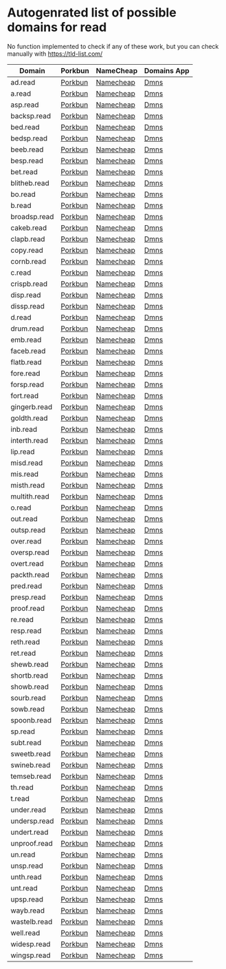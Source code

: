 # Autogenrated list of possible domains for read

No function implemented to check if any of these work, but you can check manually with https://tld-list.com/

| Domain | Porkbun | NameCheap | Domains App |
|---|---|---|---|
| ad.read | [Porkbun](https://porkbun.com/checkout/search?prb=e814663da1&tlds=&idnLanguage=&search=search&q=ad.read) | [Namecheap](https://www.namecheap.com/domains/registration/results/?domain=ad.read) | [Dmns](https://dmns.app/domains?q=ad.read) |
| a.read | [Porkbun](https://porkbun.com/checkout/search?prb=e814663da1&tlds=&idnLanguage=&search=search&q=a.read) | [Namecheap](https://www.namecheap.com/domains/registration/results/?domain=a.read) | [Dmns](https://dmns.app/domains?q=a.read) |
| asp.read | [Porkbun](https://porkbun.com/checkout/search?prb=e814663da1&tlds=&idnLanguage=&search=search&q=asp.read) | [Namecheap](https://www.namecheap.com/domains/registration/results/?domain=asp.read) | [Dmns](https://dmns.app/domains?q=asp.read) |
| backsp.read | [Porkbun](https://porkbun.com/checkout/search?prb=e814663da1&tlds=&idnLanguage=&search=search&q=backsp.read) | [Namecheap](https://www.namecheap.com/domains/registration/results/?domain=backsp.read) | [Dmns](https://dmns.app/domains?q=backsp.read) |
| bed.read | [Porkbun](https://porkbun.com/checkout/search?prb=e814663da1&tlds=&idnLanguage=&search=search&q=bed.read) | [Namecheap](https://www.namecheap.com/domains/registration/results/?domain=bed.read) | [Dmns](https://dmns.app/domains?q=bed.read) |
| bedsp.read | [Porkbun](https://porkbun.com/checkout/search?prb=e814663da1&tlds=&idnLanguage=&search=search&q=bedsp.read) | [Namecheap](https://www.namecheap.com/domains/registration/results/?domain=bedsp.read) | [Dmns](https://dmns.app/domains?q=bedsp.read) |
| beeb.read | [Porkbun](https://porkbun.com/checkout/search?prb=e814663da1&tlds=&idnLanguage=&search=search&q=beeb.read) | [Namecheap](https://www.namecheap.com/domains/registration/results/?domain=beeb.read) | [Dmns](https://dmns.app/domains?q=beeb.read) |
| besp.read | [Porkbun](https://porkbun.com/checkout/search?prb=e814663da1&tlds=&idnLanguage=&search=search&q=besp.read) | [Namecheap](https://www.namecheap.com/domains/registration/results/?domain=besp.read) | [Dmns](https://dmns.app/domains?q=besp.read) |
| bet.read | [Porkbun](https://porkbun.com/checkout/search?prb=e814663da1&tlds=&idnLanguage=&search=search&q=bet.read) | [Namecheap](https://www.namecheap.com/domains/registration/results/?domain=bet.read) | [Dmns](https://dmns.app/domains?q=bet.read) |
| blitheb.read | [Porkbun](https://porkbun.com/checkout/search?prb=e814663da1&tlds=&idnLanguage=&search=search&q=blitheb.read) | [Namecheap](https://www.namecheap.com/domains/registration/results/?domain=blitheb.read) | [Dmns](https://dmns.app/domains?q=blitheb.read) |
| bo.read | [Porkbun](https://porkbun.com/checkout/search?prb=e814663da1&tlds=&idnLanguage=&search=search&q=bo.read) | [Namecheap](https://www.namecheap.com/domains/registration/results/?domain=bo.read) | [Dmns](https://dmns.app/domains?q=bo.read) |
| b.read | [Porkbun](https://porkbun.com/checkout/search?prb=e814663da1&tlds=&idnLanguage=&search=search&q=b.read) | [Namecheap](https://www.namecheap.com/domains/registration/results/?domain=b.read) | [Dmns](https://dmns.app/domains?q=b.read) |
| broadsp.read | [Porkbun](https://porkbun.com/checkout/search?prb=e814663da1&tlds=&idnLanguage=&search=search&q=broadsp.read) | [Namecheap](https://www.namecheap.com/domains/registration/results/?domain=broadsp.read) | [Dmns](https://dmns.app/domains?q=broadsp.read) |
| cakeb.read | [Porkbun](https://porkbun.com/checkout/search?prb=e814663da1&tlds=&idnLanguage=&search=search&q=cakeb.read) | [Namecheap](https://www.namecheap.com/domains/registration/results/?domain=cakeb.read) | [Dmns](https://dmns.app/domains?q=cakeb.read) |
| clapb.read | [Porkbun](https://porkbun.com/checkout/search?prb=e814663da1&tlds=&idnLanguage=&search=search&q=clapb.read) | [Namecheap](https://www.namecheap.com/domains/registration/results/?domain=clapb.read) | [Dmns](https://dmns.app/domains?q=clapb.read) |
| copy.read | [Porkbun](https://porkbun.com/checkout/search?prb=e814663da1&tlds=&idnLanguage=&search=search&q=copy.read) | [Namecheap](https://www.namecheap.com/domains/registration/results/?domain=copy.read) | [Dmns](https://dmns.app/domains?q=copy.read) |
| cornb.read | [Porkbun](https://porkbun.com/checkout/search?prb=e814663da1&tlds=&idnLanguage=&search=search&q=cornb.read) | [Namecheap](https://www.namecheap.com/domains/registration/results/?domain=cornb.read) | [Dmns](https://dmns.app/domains?q=cornb.read) |
| c.read | [Porkbun](https://porkbun.com/checkout/search?prb=e814663da1&tlds=&idnLanguage=&search=search&q=c.read) | [Namecheap](https://www.namecheap.com/domains/registration/results/?domain=c.read) | [Dmns](https://dmns.app/domains?q=c.read) |
| crispb.read | [Porkbun](https://porkbun.com/checkout/search?prb=e814663da1&tlds=&idnLanguage=&search=search&q=crispb.read) | [Namecheap](https://www.namecheap.com/domains/registration/results/?domain=crispb.read) | [Dmns](https://dmns.app/domains?q=crispb.read) |
| disp.read | [Porkbun](https://porkbun.com/checkout/search?prb=e814663da1&tlds=&idnLanguage=&search=search&q=disp.read) | [Namecheap](https://www.namecheap.com/domains/registration/results/?domain=disp.read) | [Dmns](https://dmns.app/domains?q=disp.read) |
| dissp.read | [Porkbun](https://porkbun.com/checkout/search?prb=e814663da1&tlds=&idnLanguage=&search=search&q=dissp.read) | [Namecheap](https://www.namecheap.com/domains/registration/results/?domain=dissp.read) | [Dmns](https://dmns.app/domains?q=dissp.read) |
| d.read | [Porkbun](https://porkbun.com/checkout/search?prb=e814663da1&tlds=&idnLanguage=&search=search&q=d.read) | [Namecheap](https://www.namecheap.com/domains/registration/results/?domain=d.read) | [Dmns](https://dmns.app/domains?q=d.read) |
| drum.read | [Porkbun](https://porkbun.com/checkout/search?prb=e814663da1&tlds=&idnLanguage=&search=search&q=drum.read) | [Namecheap](https://www.namecheap.com/domains/registration/results/?domain=drum.read) | [Dmns](https://dmns.app/domains?q=drum.read) |
| emb.read | [Porkbun](https://porkbun.com/checkout/search?prb=e814663da1&tlds=&idnLanguage=&search=search&q=emb.read) | [Namecheap](https://www.namecheap.com/domains/registration/results/?domain=emb.read) | [Dmns](https://dmns.app/domains?q=emb.read) |
| faceb.read | [Porkbun](https://porkbun.com/checkout/search?prb=e814663da1&tlds=&idnLanguage=&search=search&q=faceb.read) | [Namecheap](https://www.namecheap.com/domains/registration/results/?domain=faceb.read) | [Dmns](https://dmns.app/domains?q=faceb.read) |
| flatb.read | [Porkbun](https://porkbun.com/checkout/search?prb=e814663da1&tlds=&idnLanguage=&search=search&q=flatb.read) | [Namecheap](https://www.namecheap.com/domains/registration/results/?domain=flatb.read) | [Dmns](https://dmns.app/domains?q=flatb.read) |
| fore.read | [Porkbun](https://porkbun.com/checkout/search?prb=e814663da1&tlds=&idnLanguage=&search=search&q=fore.read) | [Namecheap](https://www.namecheap.com/domains/registration/results/?domain=fore.read) | [Dmns](https://dmns.app/domains?q=fore.read) |
| forsp.read | [Porkbun](https://porkbun.com/checkout/search?prb=e814663da1&tlds=&idnLanguage=&search=search&q=forsp.read) | [Namecheap](https://www.namecheap.com/domains/registration/results/?domain=forsp.read) | [Dmns](https://dmns.app/domains?q=forsp.read) |
| fort.read | [Porkbun](https://porkbun.com/checkout/search?prb=e814663da1&tlds=&idnLanguage=&search=search&q=fort.read) | [Namecheap](https://www.namecheap.com/domains/registration/results/?domain=fort.read) | [Dmns](https://dmns.app/domains?q=fort.read) |
| gingerb.read | [Porkbun](https://porkbun.com/checkout/search?prb=e814663da1&tlds=&idnLanguage=&search=search&q=gingerb.read) | [Namecheap](https://www.namecheap.com/domains/registration/results/?domain=gingerb.read) | [Dmns](https://dmns.app/domains?q=gingerb.read) |
| goldth.read | [Porkbun](https://porkbun.com/checkout/search?prb=e814663da1&tlds=&idnLanguage=&search=search&q=goldth.read) | [Namecheap](https://www.namecheap.com/domains/registration/results/?domain=goldth.read) | [Dmns](https://dmns.app/domains?q=goldth.read) |
| inb.read | [Porkbun](https://porkbun.com/checkout/search?prb=e814663da1&tlds=&idnLanguage=&search=search&q=inb.read) | [Namecheap](https://www.namecheap.com/domains/registration/results/?domain=inb.read) | [Dmns](https://dmns.app/domains?q=inb.read) |
| interth.read | [Porkbun](https://porkbun.com/checkout/search?prb=e814663da1&tlds=&idnLanguage=&search=search&q=interth.read) | [Namecheap](https://www.namecheap.com/domains/registration/results/?domain=interth.read) | [Dmns](https://dmns.app/domains?q=interth.read) |
| lip.read | [Porkbun](https://porkbun.com/checkout/search?prb=e814663da1&tlds=&idnLanguage=&search=search&q=lip.read) | [Namecheap](https://www.namecheap.com/domains/registration/results/?domain=lip.read) | [Dmns](https://dmns.app/domains?q=lip.read) |
| misd.read | [Porkbun](https://porkbun.com/checkout/search?prb=e814663da1&tlds=&idnLanguage=&search=search&q=misd.read) | [Namecheap](https://www.namecheap.com/domains/registration/results/?domain=misd.read) | [Dmns](https://dmns.app/domains?q=misd.read) |
| mis.read | [Porkbun](https://porkbun.com/checkout/search?prb=e814663da1&tlds=&idnLanguage=&search=search&q=mis.read) | [Namecheap](https://www.namecheap.com/domains/registration/results/?domain=mis.read) | [Dmns](https://dmns.app/domains?q=mis.read) |
| misth.read | [Porkbun](https://porkbun.com/checkout/search?prb=e814663da1&tlds=&idnLanguage=&search=search&q=misth.read) | [Namecheap](https://www.namecheap.com/domains/registration/results/?domain=misth.read) | [Dmns](https://dmns.app/domains?q=misth.read) |
| multith.read | [Porkbun](https://porkbun.com/checkout/search?prb=e814663da1&tlds=&idnLanguage=&search=search&q=multith.read) | [Namecheap](https://www.namecheap.com/domains/registration/results/?domain=multith.read) | [Dmns](https://dmns.app/domains?q=multith.read) |
| o.read | [Porkbun](https://porkbun.com/checkout/search?prb=e814663da1&tlds=&idnLanguage=&search=search&q=o.read) | [Namecheap](https://www.namecheap.com/domains/registration/results/?domain=o.read) | [Dmns](https://dmns.app/domains?q=o.read) |
| out.read | [Porkbun](https://porkbun.com/checkout/search?prb=e814663da1&tlds=&idnLanguage=&search=search&q=out.read) | [Namecheap](https://www.namecheap.com/domains/registration/results/?domain=out.read) | [Dmns](https://dmns.app/domains?q=out.read) |
| outsp.read | [Porkbun](https://porkbun.com/checkout/search?prb=e814663da1&tlds=&idnLanguage=&search=search&q=outsp.read) | [Namecheap](https://www.namecheap.com/domains/registration/results/?domain=outsp.read) | [Dmns](https://dmns.app/domains?q=outsp.read) |
| over.read | [Porkbun](https://porkbun.com/checkout/search?prb=e814663da1&tlds=&idnLanguage=&search=search&q=over.read) | [Namecheap](https://www.namecheap.com/domains/registration/results/?domain=over.read) | [Dmns](https://dmns.app/domains?q=over.read) |
| oversp.read | [Porkbun](https://porkbun.com/checkout/search?prb=e814663da1&tlds=&idnLanguage=&search=search&q=oversp.read) | [Namecheap](https://www.namecheap.com/domains/registration/results/?domain=oversp.read) | [Dmns](https://dmns.app/domains?q=oversp.read) |
| overt.read | [Porkbun](https://porkbun.com/checkout/search?prb=e814663da1&tlds=&idnLanguage=&search=search&q=overt.read) | [Namecheap](https://www.namecheap.com/domains/registration/results/?domain=overt.read) | [Dmns](https://dmns.app/domains?q=overt.read) |
| packth.read | [Porkbun](https://porkbun.com/checkout/search?prb=e814663da1&tlds=&idnLanguage=&search=search&q=packth.read) | [Namecheap](https://www.namecheap.com/domains/registration/results/?domain=packth.read) | [Dmns](https://dmns.app/domains?q=packth.read) |
| pred.read | [Porkbun](https://porkbun.com/checkout/search?prb=e814663da1&tlds=&idnLanguage=&search=search&q=pred.read) | [Namecheap](https://www.namecheap.com/domains/registration/results/?domain=pred.read) | [Dmns](https://dmns.app/domains?q=pred.read) |
| presp.read | [Porkbun](https://porkbun.com/checkout/search?prb=e814663da1&tlds=&idnLanguage=&search=search&q=presp.read) | [Namecheap](https://www.namecheap.com/domains/registration/results/?domain=presp.read) | [Dmns](https://dmns.app/domains?q=presp.read) |
| proof.read | [Porkbun](https://porkbun.com/checkout/search?prb=e814663da1&tlds=&idnLanguage=&search=search&q=proof.read) | [Namecheap](https://www.namecheap.com/domains/registration/results/?domain=proof.read) | [Dmns](https://dmns.app/domains?q=proof.read) |
| re.read | [Porkbun](https://porkbun.com/checkout/search?prb=e814663da1&tlds=&idnLanguage=&search=search&q=re.read) | [Namecheap](https://www.namecheap.com/domains/registration/results/?domain=re.read) | [Dmns](https://dmns.app/domains?q=re.read) |
| resp.read | [Porkbun](https://porkbun.com/checkout/search?prb=e814663da1&tlds=&idnLanguage=&search=search&q=resp.read) | [Namecheap](https://www.namecheap.com/domains/registration/results/?domain=resp.read) | [Dmns](https://dmns.app/domains?q=resp.read) |
| reth.read | [Porkbun](https://porkbun.com/checkout/search?prb=e814663da1&tlds=&idnLanguage=&search=search&q=reth.read) | [Namecheap](https://www.namecheap.com/domains/registration/results/?domain=reth.read) | [Dmns](https://dmns.app/domains?q=reth.read) |
| ret.read | [Porkbun](https://porkbun.com/checkout/search?prb=e814663da1&tlds=&idnLanguage=&search=search&q=ret.read) | [Namecheap](https://www.namecheap.com/domains/registration/results/?domain=ret.read) | [Dmns](https://dmns.app/domains?q=ret.read) |
| shewb.read | [Porkbun](https://porkbun.com/checkout/search?prb=e814663da1&tlds=&idnLanguage=&search=search&q=shewb.read) | [Namecheap](https://www.namecheap.com/domains/registration/results/?domain=shewb.read) | [Dmns](https://dmns.app/domains?q=shewb.read) |
| shortb.read | [Porkbun](https://porkbun.com/checkout/search?prb=e814663da1&tlds=&idnLanguage=&search=search&q=shortb.read) | [Namecheap](https://www.namecheap.com/domains/registration/results/?domain=shortb.read) | [Dmns](https://dmns.app/domains?q=shortb.read) |
| showb.read | [Porkbun](https://porkbun.com/checkout/search?prb=e814663da1&tlds=&idnLanguage=&search=search&q=showb.read) | [Namecheap](https://www.namecheap.com/domains/registration/results/?domain=showb.read) | [Dmns](https://dmns.app/domains?q=showb.read) |
| sourb.read | [Porkbun](https://porkbun.com/checkout/search?prb=e814663da1&tlds=&idnLanguage=&search=search&q=sourb.read) | [Namecheap](https://www.namecheap.com/domains/registration/results/?domain=sourb.read) | [Dmns](https://dmns.app/domains?q=sourb.read) |
| sowb.read | [Porkbun](https://porkbun.com/checkout/search?prb=e814663da1&tlds=&idnLanguage=&search=search&q=sowb.read) | [Namecheap](https://www.namecheap.com/domains/registration/results/?domain=sowb.read) | [Dmns](https://dmns.app/domains?q=sowb.read) |
| spoonb.read | [Porkbun](https://porkbun.com/checkout/search?prb=e814663da1&tlds=&idnLanguage=&search=search&q=spoonb.read) | [Namecheap](https://www.namecheap.com/domains/registration/results/?domain=spoonb.read) | [Dmns](https://dmns.app/domains?q=spoonb.read) |
| sp.read | [Porkbun](https://porkbun.com/checkout/search?prb=e814663da1&tlds=&idnLanguage=&search=search&q=sp.read) | [Namecheap](https://www.namecheap.com/domains/registration/results/?domain=sp.read) | [Dmns](https://dmns.app/domains?q=sp.read) |
| subt.read | [Porkbun](https://porkbun.com/checkout/search?prb=e814663da1&tlds=&idnLanguage=&search=search&q=subt.read) | [Namecheap](https://www.namecheap.com/domains/registration/results/?domain=subt.read) | [Dmns](https://dmns.app/domains?q=subt.read) |
| sweetb.read | [Porkbun](https://porkbun.com/checkout/search?prb=e814663da1&tlds=&idnLanguage=&search=search&q=sweetb.read) | [Namecheap](https://www.namecheap.com/domains/registration/results/?domain=sweetb.read) | [Dmns](https://dmns.app/domains?q=sweetb.read) |
| swineb.read | [Porkbun](https://porkbun.com/checkout/search?prb=e814663da1&tlds=&idnLanguage=&search=search&q=swineb.read) | [Namecheap](https://www.namecheap.com/domains/registration/results/?domain=swineb.read) | [Dmns](https://dmns.app/domains?q=swineb.read) |
| temseb.read | [Porkbun](https://porkbun.com/checkout/search?prb=e814663da1&tlds=&idnLanguage=&search=search&q=temseb.read) | [Namecheap](https://www.namecheap.com/domains/registration/results/?domain=temseb.read) | [Dmns](https://dmns.app/domains?q=temseb.read) |
| th.read | [Porkbun](https://porkbun.com/checkout/search?prb=e814663da1&tlds=&idnLanguage=&search=search&q=th.read) | [Namecheap](https://www.namecheap.com/domains/registration/results/?domain=th.read) | [Dmns](https://dmns.app/domains?q=th.read) |
| t.read | [Porkbun](https://porkbun.com/checkout/search?prb=e814663da1&tlds=&idnLanguage=&search=search&q=t.read) | [Namecheap](https://www.namecheap.com/domains/registration/results/?domain=t.read) | [Dmns](https://dmns.app/domains?q=t.read) |
| under.read | [Porkbun](https://porkbun.com/checkout/search?prb=e814663da1&tlds=&idnLanguage=&search=search&q=under.read) | [Namecheap](https://www.namecheap.com/domains/registration/results/?domain=under.read) | [Dmns](https://dmns.app/domains?q=under.read) |
| undersp.read | [Porkbun](https://porkbun.com/checkout/search?prb=e814663da1&tlds=&idnLanguage=&search=search&q=undersp.read) | [Namecheap](https://www.namecheap.com/domains/registration/results/?domain=undersp.read) | [Dmns](https://dmns.app/domains?q=undersp.read) |
| undert.read | [Porkbun](https://porkbun.com/checkout/search?prb=e814663da1&tlds=&idnLanguage=&search=search&q=undert.read) | [Namecheap](https://www.namecheap.com/domains/registration/results/?domain=undert.read) | [Dmns](https://dmns.app/domains?q=undert.read) |
| unproof.read | [Porkbun](https://porkbun.com/checkout/search?prb=e814663da1&tlds=&idnLanguage=&search=search&q=unproof.read) | [Namecheap](https://www.namecheap.com/domains/registration/results/?domain=unproof.read) | [Dmns](https://dmns.app/domains?q=unproof.read) |
| un.read | [Porkbun](https://porkbun.com/checkout/search?prb=e814663da1&tlds=&idnLanguage=&search=search&q=un.read) | [Namecheap](https://www.namecheap.com/domains/registration/results/?domain=un.read) | [Dmns](https://dmns.app/domains?q=un.read) |
| unsp.read | [Porkbun](https://porkbun.com/checkout/search?prb=e814663da1&tlds=&idnLanguage=&search=search&q=unsp.read) | [Namecheap](https://www.namecheap.com/domains/registration/results/?domain=unsp.read) | [Dmns](https://dmns.app/domains?q=unsp.read) |
| unth.read | [Porkbun](https://porkbun.com/checkout/search?prb=e814663da1&tlds=&idnLanguage=&search=search&q=unth.read) | [Namecheap](https://www.namecheap.com/domains/registration/results/?domain=unth.read) | [Dmns](https://dmns.app/domains?q=unth.read) |
| unt.read | [Porkbun](https://porkbun.com/checkout/search?prb=e814663da1&tlds=&idnLanguage=&search=search&q=unt.read) | [Namecheap](https://www.namecheap.com/domains/registration/results/?domain=unt.read) | [Dmns](https://dmns.app/domains?q=unt.read) |
| upsp.read | [Porkbun](https://porkbun.com/checkout/search?prb=e814663da1&tlds=&idnLanguage=&search=search&q=upsp.read) | [Namecheap](https://www.namecheap.com/domains/registration/results/?domain=upsp.read) | [Dmns](https://dmns.app/domains?q=upsp.read) |
| wayb.read | [Porkbun](https://porkbun.com/checkout/search?prb=e814663da1&tlds=&idnLanguage=&search=search&q=wayb.read) | [Namecheap](https://www.namecheap.com/domains/registration/results/?domain=wayb.read) | [Dmns](https://dmns.app/domains?q=wayb.read) |
| wastelb.read | [Porkbun](https://porkbun.com/checkout/search?prb=e814663da1&tlds=&idnLanguage=&search=search&q=wastelb.read) | [Namecheap](https://www.namecheap.com/domains/registration/results/?domain=wastelb.read) | [Dmns](https://dmns.app/domains?q=wastelb.read) |
| well.read | [Porkbun](https://porkbun.com/checkout/search?prb=e814663da1&tlds=&idnLanguage=&search=search&q=well.read) | [Namecheap](https://www.namecheap.com/domains/registration/results/?domain=well.read) | [Dmns](https://dmns.app/domains?q=well.read) |
| widesp.read | [Porkbun](https://porkbun.com/checkout/search?prb=e814663da1&tlds=&idnLanguage=&search=search&q=widesp.read) | [Namecheap](https://www.namecheap.com/domains/registration/results/?domain=widesp.read) | [Dmns](https://dmns.app/domains?q=widesp.read) |
| wingsp.read | [Porkbun](https://porkbun.com/checkout/search?prb=e814663da1&tlds=&idnLanguage=&search=search&q=wingsp.read) | [Namecheap](https://www.namecheap.com/domains/registration/results/?domain=wingsp.read) | [Dmns](https://dmns.app/domains?q=wingsp.read) |
